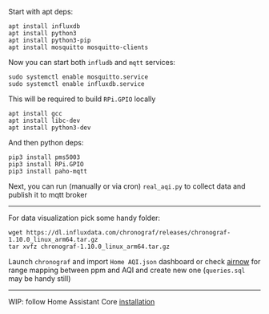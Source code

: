 Start with apt deps:
```
apt install influxdb
apt install python3
apt install python3-pip
apt install mosquitto mosquitto-clients
```
Now you can start both `infludb` and `mqtt` services:
```
sudo systemctl enable mosquitto.service
sudo systemctl enable influxdb.service
```

This will be required to build `RPi.GPIO` locally
```
apt install gcc
apt install libc-dev
apt install python3-dev
```
And then python deps:
```
pip3 install pms5003
pip3 install RPi.GPIO
pip3 install paho-mqtt
```


Next, you can run (manually or via cron) `real_aqi.py` to collect data and publish it to mqtt broker

---

For data visualization pick some handy folder:
```
wget https://dl.influxdata.com/chronograf/releases/chronograf-1.10.0_linux_arm64.tar.gz
tar xvfz chronograf-1.10.0_linux_arm64.tar.gz
```

Launch `chronograf` and import `Home AQI.json` dashboard or check [airnow](https://www.airnow.gov/sites/default/files/2020-05/aqi-technical-assistance-document-sept2018.pdf) for range mapping between ppm and AQI and create new one (`queries.sql` may be handy still)

---

WIP: follow Home Assistant Core [installation](https://www.home-assistant.io/installation/raspberrypi/#install-home-assistant-core)